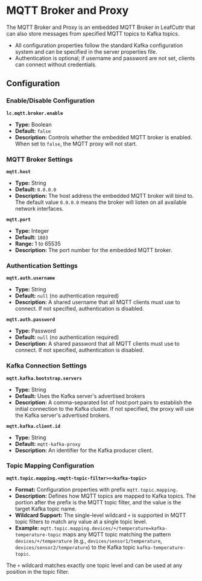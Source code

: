 
# MQTT Broker and Proxy

The MQTT Broker and Proxy is an embedded MQTT Broker in LeafCuttr that can also store messages from specified MQTT topics to Kafka topics.

- All configuration properties follow the standard Kafka configuration system and can be specified in the server properties file.
- Authentication is optional; if username and password are not set, clients can connect without credentials.

## Configuration

### Enable/Disable Configuration

**`lc.mqtt.broker.enable`**
- **Type:** Boolean
- **Default:** `false`
- **Description:** Controls whether the embedded MQTT broker is enabled. When set to `false`, the MQTT proxy will not start.

### MQTT Broker Settings

**`mqtt.host`**
- **Type:** String
- **Default:** `0.0.0.0`
- **Description:** The host address the embedded MQTT broker will bind to. The default value `0.0.0.0` means the broker will listen on all available network interfaces.

**`mqtt.port`**
- **Type:** Integer
- **Default:** `1883`
- **Range:** 1 to 65535
- **Description:** The port number for the embedded MQTT broker.

### Authentication Settings

**`mqtt.auth.username`**
- **Type:** String
- **Default:** `null` (no authentication required)
- **Description:** A shared username that all MQTT clients must use to connect. If not specified, authentication is disabled.

**`mqtt.auth.password`**
- **Type:** Password
- **Default:** `null` (no authentication required)
- **Description:** A shared password that all MQTT clients must use to connect. If not specified, authentication is disabled.

### Kafka Connection Settings

**`mqtt.kafka.bootstrap.servers`**
- **Type:** String
- **Default:** Uses the Kafka server's advertised brokers
- **Description:** A comma-separated list of host:port pairs to establish the initial connection to the Kafka cluster. If not specified, the proxy will use the Kafka server's advertised brokers.

**`mqtt.kafka.client.id`**
- **Type:** String
- **Default:** `mqtt-kafka-proxy`
- **Description:** An identifier for the Kafka producer client.

### Topic Mapping Configuration

**`mqtt.topic.mapping.<mqtt-topic-filter>=<kafka-topic>`**
- **Format:** Configuration properties with prefix `mqtt.topic.mapping.`
- **Description:** Defines how MQTT topics are mapped to Kafka topics. The portion after the prefix is the MQTT topic filter, and the value is the target Kafka topic name.
- **Wildcard Support:** The single-level wildcard `+` is supported in MQTT topic filters to match any value at a single topic level.
- **Example:** `mqtt.topic.mapping.devices/+/temperature=kafka-temperature-topic` maps any MQTT topic matching the pattern `devices/+/temperature` (e.g., `devices/sensor1/temperature`, `devices/sensor2/temperature`) to the Kafka topic `kafka-temperature-topic`.

The `+` wildcard matches exactly one topic level and can be used at any position in the topic filter.
